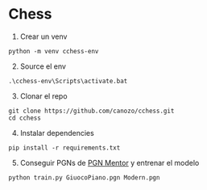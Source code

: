 # Chess

1. Crear un venv
```
python -m venv cchess-env
```

2. Source el env
```
.\cchess-env\Scripts\activate.bat
```

3. Clonar el repo
```
git clone https://github.com/canozo/cchess.git
cd cchess
```

4. Instalar dependencies
```
pip install -r requirements.txt
```

5. Conseguir PGNs de [PGN Mentor](https://www.pgnmentor.com/files.html) y entrenar el modelo
```
python train.py GiuocoPiano.pgn Modern.pgn
```
